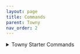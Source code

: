 ```yaml
---
layout: page
title: Commands
parent: Towny
nav_order: 2
---
```


<details>
<summary> Towny Starter Commands</summary>
<details>

<summary>/t new [Name]</summary>
Creates a New Town.

<summary>/t invite [player]</summary>
Invites your selected player into your town.

<summary>/t kick [player]</summary>
Kicks your selected player from your town.

<summary>/t spawn</summary>
Teleports you to your town's spawn.

- **/t [Town Name]**

  - Displays general town information.

- **/t list**

  - Lists all towns currently ingame.

- **/t claim**

  - Automatically Claims the Chunk you are currently in.

- **/t unclaim**

  - Automatically Unclaims the Chunk you are currently in.

- **/t deposit [integer]**

  - Deposits a set amount of your money into your town bank.

- **/t withdraw [integer]**

  - Withdraws a set amount of money from your town bank.

- **/t buy bonus [amount]**

  - Purchases your town a set amount of extra townblocks.

- **/t delete [Town Name]**

  - Deletes the Town you are currently in.

- **/t reslist**

  - Displays your town's current residents.

</details>

---

<details>
<summary> Towny Nation Commands </summary>
+<br>

- **/n new [Name]**

   - Automatically creates a new nation with your set name, sets your town as the capital.

- **/n list**

   - Displays all current nations ingame.

- **/n online**

   - Displays the current residents online in your nation.

- **/n**

   - Displays basic info for your nation.

- **/n [Name]**

   - Displays information for the selected nation.

- **/n invite [Town Name]**

   - Sends your selected town an invite to join your nation.

- **/n kick [Town Name]**

   - Kicks the selected town from your nation.

- **/n deposit [interger]**

   - Deposits a set amount of money into your nation's bank.

- **/n withdraw [integer]**

   - Withdraws a set amount of money from your nation's bank.

- **/n ally add [Nation]**

   - Sends your selected nation an allyship request.

- **/n ally remove [Nation]**

   - Removes the selected nation from your alliances.

- **/n allylist**

   - Display's your nation's ally list.

</details>
